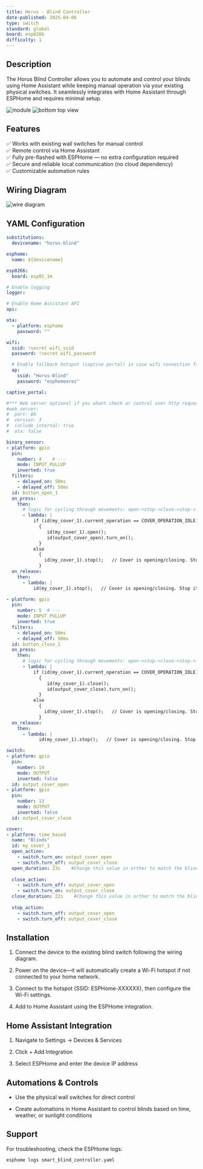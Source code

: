 ```yaml
---
title: Horus - Blind Controller
date-published: 2025-04-06
type: switch
standard: global
board: esp8266
difficulty: 1
---
```


## Description

The Horus Blind Controller allows you to automate and control your blinds using Home Assistant while keeping manual operation via your existing physical switches. It seamlessly integrates with Home Assistant through ESPHome and requires minimal setup.

![module](module.png "module")
![bottom top view](bottom-top-vew.png "bottom top view")

## Features

✅ Works with existing wall switches for manual control  
✅ Remote control via Home Assistant  
✅ Fully pre-flashed with ESPHome — no extra configuration required  
✅ Secure and reliable local communication (no cloud dependency)  
✅ Customizable automation rules  

## Wiring Diagram

![wire diagram](Wire-diagram.png "wire diagram")

## YAML Configuration

```yaml
substitutions:
  devicename: "horus-blind"

esphome:
  name: ${devicename}

esp8266:
  board: esp01_1m

# Enable logging
logger:

# Enable Home Assistant API
api:

ota:
  - platform: esphome
    password: ""

wifi:
  ssid: !secret wifi_ssid
  password: !secret wifi_password

  # Enable fallback hotspot (captive portal) in case wifi connection fails
  ap:
    ssid: "Horus-Blind"
    password: "esphomearez"

captive_portal:

#*** Web server optional if you whant check or control over http requests ***  
#web_server:
#  port: 80
#  version: 3
#  include_internal: true
#  ota: false

binary_sensor:
- platform: gpio
  pin:
    number: 4    # ---
    mode: INPUT_PULLUP
    inverted: true
  filters:
    - delayed_on: 50ms
    - delayed_off: 50ms
  id: button_open_1
  on_press:
    then:
      # logic for cycling through movements: open->stop->close->stop->...
      - lambda: |
          if (id(my_cover_1).current_operation == COVER_OPERATION_IDLE)  
            {
               id(my_cover_1).open();
               id(output_cover_open).turn_on();
            }
          else
            {
              id(my_cover_1).stop();   // Cover is opening/closing. Stop it
            }
  on_release:
    then:
      - lambda: |
          id(my_cover_1).stop();   // Cover is opening/closing. Stop it

- platform: gpio
  pin:
    number: 5  # ---
    mode: INPUT_PULLUP
    inverted: true
  filters:
    - delayed_on: 50ms
    - delayed_off: 50ms
  id: button_close_1
  on_press:
    then:
      # logic for cycling through movements: open->stop->close->stop->...
      - lambda: |
          if (id(my_cover_1).current_operation == COVER_OPERATION_IDLE)  
            {
               id(my_cover_1).close();
               id(output_cover_close).turn_on();
            }
          else
            {
              id(my_cover_1).stop();   // Cover is opening/closing. Stop it
            }
  on_release:
    then:
      - lambda: |
            id(my_cover_1).stop();   // Cover is opening/closing. Stop it

switch:
- platform: gpio
  pin:
    number: 14
    mode: OUTPUT
    inverted: false
  id: output_cover_open
- platform: gpio
  pin:
    number: 13
    mode: OUTPUT
    inverted: false
  id: output_cover_close

cover:
- platform: time_based
  name: "Blinds"
  id: my_cover_1
  open_action:
    - switch.turn_on: output_cover_open
    - switch.turn_off: output_cover_close
  open_duration: 23s    #Change this value in orther to match the blind open duration
  
  close_action:
    - switch.turn_off: output_cover_open
    - switch.turn_on: output_cover_close
  close_duration: 22s    #Change this value in orther to match the blind close duration
  
  stop_action:
    - switch.turn_off: output_cover_open
    - switch.turn_off: output_cover_close
```

## Installation

1. Connect the device to the existing blind switch following the wiring diagram.

2. Power on the device—it will automatically create a Wi-Fi hotspot if not connected to your home network.

3. Connect to the hotspot (SSID: ESPHome-XXXXXX), then configure the Wi-Fi settings.

4. Add to Home Assistant using the ESPHome integration.

## Home Assistant Integration

1. Navigate to Settings → Devices & Services

2. Click + Add Integration

3. Select ESPHome and enter the device IP address

## Automations & Controls

- Use the physical wall switches for direct control

- Create automations in Home Assistant to control blinds based on time, weather, or sunlight conditions

## Support

For troubleshooting, check the ESPHome logs:

```sh
esphome logs smart_blind_controller.yaml
```
